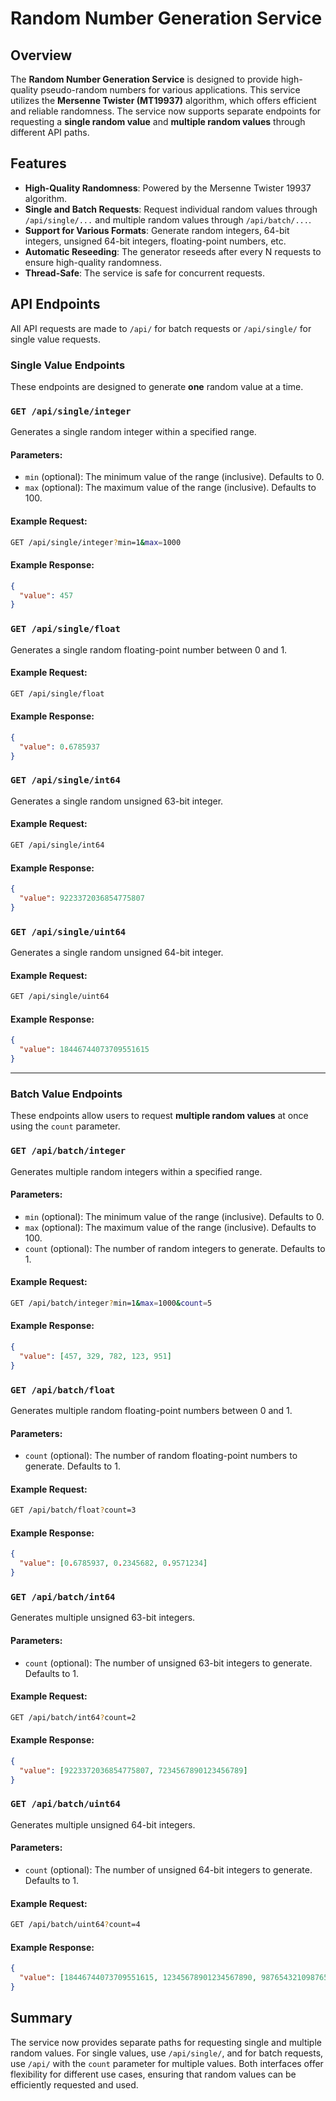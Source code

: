# Random Number Generation Service

## Overview

The **Random Number Generation Service** is designed to provide high-quality pseudo-random numbers for various applications. This service utilizes the **Mersenne Twister (MT19937)** algorithm, which offers efficient and reliable randomness. The service now supports separate endpoints for requesting a **single random value** and **multiple random values** through different API paths.

## Features

- **High-Quality Randomness**: Powered by the Mersenne Twister 19937 algorithm.
- **Single and Batch Requests**: Request individual random values through `/api/single/...` and multiple random values through `/api/batch/...`.
- **Support for Various Formats**: Generate random integers, 64-bit integers, unsigned 64-bit integers, floating-point numbers, etc.
- **Automatic Reseeding**: The generator reseeds after every N requests to ensure high-quality randomness.
- **Thread-Safe**: The service is safe for concurrent requests.

## API Endpoints

All API requests are made to `/api/` for batch requests or `/api/single/` for single value requests.

### Single Value Endpoints

These endpoints are designed to generate **one** random value at a time.

### `GET /api/single/integer`

Generates a single random integer within a specified range.

#### Parameters:
- `min` (optional): The minimum value of the range (inclusive). Defaults to 0.
- `max` (optional): The maximum value of the range (inclusive). Defaults to 100.

#### Example Request:
```bash
GET /api/single/integer?min=1&max=1000
```

#### Example Response:
```json
{
  "value": 457
}
```

### `GET /api/single/float`

Generates a single random floating-point number between 0 and 1.

#### Example Request:
```bash
GET /api/single/float
```

#### Example Response:
```json
{
  "value": 0.6785937
}
```

### `GET /api/single/int64`

Generates a single random unsigned 63-bit integer.

#### Example Request:
```bash
GET /api/single/int64
```

#### Example Response:
```json
{
  "value": 9223372036854775807
}
```

### `GET /api/single/uint64`

Generates a single random unsigned 64-bit integer.

#### Example Request:
```bash
GET /api/single/uint64
```

#### Example Response:
```json
{
  "value": 18446744073709551615
}
```

---

### Batch Value Endpoints

These endpoints allow users to request **multiple random values** at once using the `count` parameter.

### `GET /api/batch/integer`

Generates multiple random integers within a specified range.

#### Parameters:
- `min` (optional): The minimum value of the range (inclusive). Defaults to 0.
- `max` (optional): The maximum value of the range (inclusive). Defaults to 100.
- `count` (optional): The number of random integers to generate. Defaults to 1.

#### Example Request:
```bash
GET /api/batch/integer?min=1&max=1000&count=5
```

#### Example Response:
```json
{
  "value": [457, 329, 782, 123, 951]
}
```

### `GET /api/batch/float`

Generates multiple random floating-point numbers between 0 and 1.

#### Parameters:
- `count` (optional): The number of random floating-point numbers to generate. Defaults to 1.

#### Example Request:
```bash
GET /api/batch/float?count=3
```

#### Example Response:
```json
{
  "value": [0.6785937, 0.2345682, 0.9571234]
}
```

### `GET /api/batch/int64`

Generates multiple unsigned 63-bit integers.

#### Parameters:
- `count` (optional): The number of unsigned 63-bit integers to generate. Defaults to 1.

#### Example Request:
```bash
GET /api/batch/int64?count=2
```

#### Example Response:
```json
{
  "value": [9223372036854775807, 7234567890123456789]
}
```

### `GET /api/batch/uint64`

Generates multiple unsigned 64-bit integers.

#### Parameters:
- `count` (optional): The number of unsigned 64-bit integers to generate. Defaults to 1.

#### Example Request:
```bash
GET /api/batch/uint64?count=4
```

#### Example Response:
```json
{
  "value": [18446744073709551615, 12345678901234567890, 9876543210987654321, 5678901234567890123]
}
```

## Summary

The service now provides separate paths for requesting single and multiple random values. For single values, use `/api/single/`, and for batch requests, use `/api/` with the `count` parameter for multiple values. Both interfaces offer flexibility for different use cases, ensuring that random values can be efficiently requested and used.
